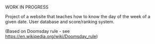 WORK IN PROGRESS

Project of a website that teaches how to know the day of the week of a given date.
User database and score/ranking system.


(Based on Doomsday rule - see https://en.wikipedia.org/wiki/Doomsday_rule)
